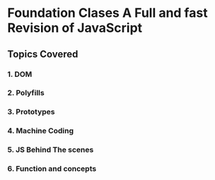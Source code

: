 # Foundation Clases A Full and fast Revision of JavaScript
## Topics Covered
### 1. DOM
### 2. Polyfills
### 3. Prototypes
### 4. Machine Coding
### 5. JS Behind The scenes
### 6. Function and concepts